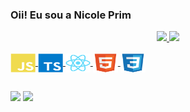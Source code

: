 ### Oii! Eu sou a Nicole Prim


<div align="center">
  <a href="https://github.com/nicoleprim">
  <img height="180em" max-width="450em" src="https://github-readme-stats.vercel.app/api?username=nicoleprim&show_icons=true&theme=dracula&include_all_commits=true&count_private=true"/>
  <img height="180em" max-width="450em" src="https://github-readme-stats.vercel.app/api/top-langs/?username=nicoleprim&layout=compact&langs_count=7&theme=dracula"/>
</div>
<div style="display: inline_block"><br>
  <img align="center" alt="Nic-Js" height="30" width="40" src="https://raw.githubusercontent.com/devicons/devicon/master/icons/javascript/javascript-plain.svg">
    <img align="center" alt="Nic-Ts" height="30" width="40" src="https://raw.githubusercontent.com/devicons/devicon/master/icons/typescript/typescript-plain.svg">
  <img align="center" alt="Nic-React" height="30" width="40" src="https://raw.githubusercontent.com/devicons/devicon/master/icons/react/react-original.svg">
  <img align="center" alt="Nic-HTML" height="30" width="40" src="https://raw.githubusercontent.com/devicons/devicon/master/icons/html5/html5-original.svg">
  <img align="center" alt="Nic-CSS" height="30" width="40" src="https://raw.githubusercontent.com/devicons/devicon/master/icons/css3/css3-original.svg">
</div>

## 

<a href="https://www.linkedin.com/in/nicole-prim-478b6822b/" target="_blank"><img src="https://img.shields.io/badge/-LinkedIn-%230077B5?style=for-the-badge&logo=linkedin&logoColor=white" target="_blank"></a> 
<a href = "mailto:nicolepprim@gmail.com"><img src="https://img.shields.io/badge/-Gmail-%23333?style=for-the-badge&logo=gmail&logoColor=white" target="_blank"></a>
